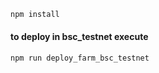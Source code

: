```sh
npm install
```

#### to deploy in bsc_testnet execute 
```sh
npm run deploy_farm_bsc_testnet
```
